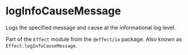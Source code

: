 # logInfoCauseMessage

Logs the specified message and cause at the informational log level.

Part of the `Effect` module from the `@effect/io` package. Also known as `Effect.logInfoCauseMessage`.
